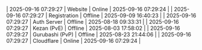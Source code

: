 | 2025-09-16 07:29:27 | Website | Online | 2025-09-16 07:29:24 |
| 2025-09-16 07:29:27 | Registration | Offline | 2025-09-09 16:40:23 |
| 2025-09-16 07:29:27 | Auth Server | Offline | 2025-08-18 09:33:31 |
| 2025-09-16 07:29:27 | Kezan (PvE) | Offline | 2025-08-03 17:58:02 |
| 2025-09-16 07:29:27 | Gurubashi (PvP) | Offline | 2025-08-23 21:44:06 |
| 2025-09-16 07:29:27 | Cloudflare | Online | 2025-09-16 07:29:24 |
